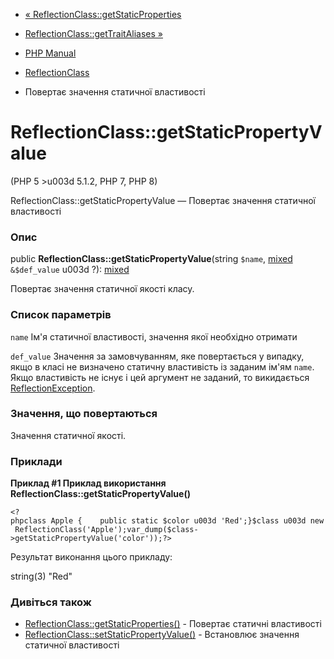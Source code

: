 - [«
ReflectionClass::getStaticProperties](reflectionclass.getstaticproperties.md)
- [ReflectionClass::getTraitAliases
»](reflectionclass.gettraitaliases.md)

- [PHP Manual](index.md)
- [ReflectionClass](class.reflectionclass.md)
- Повертає значення статичної властивості

# ReflectionClass::getStaticPropertyValue

(PHP 5 \>u003d 5.1.2, PHP 7, PHP 8)

ReflectionClass::getStaticPropertyValue — Повертає значення
статичної властивості

### Опис

public **ReflectionClass::getStaticPropertyValue**(string `$name`,
[mixed](language.types.declarations.md#language.types.declarations.mixed)
`&$def_value` u003d ?):
[mixed](language.types.declarations.md#language.types.declarations.mixed)

Повертає значення статичної якості класу.

### Список параметрів

`name`
Ім'я статичної властивості, значення якої необхідно отримати

`def_value`
Значення за замовчуванням, яке повертається у випадку, якщо в класі не
визначено статичну властивість із заданим ім'ям `name`. Якщо властивість
не існує і цей аргумент не заданий, то викидається
[ReflectionException](class.reflectionexception.md).

### Значення, що повертаються

Значення статичної якості.

### Приклади

**Приклад #1 Приклад використання
**ReflectionClass::getStaticPropertyValue()****

` <?phpclass Apple {    public static $color u003d 'Red';}$class u003d new ReflectionClass('Apple');var_dump($class->getStaticPropertyValue('color'));?> `

Результат виконання цього прикладу:

string(3) "Red"

### Дивіться також

- [ReflectionClass::getStaticProperties()](reflectionclass.getstaticproperties.md) -
Повертає статичні властивості
- [ReflectionClass::setStaticPropertyValue()](reflectionclass.setstaticpropertyvalue.md) -
Встановлює значення статичної властивості
